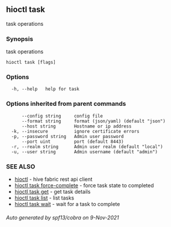 ## hioctl task

task operations

### Synopsis

task operations

```
hioctl task [flags]
```

### Options

```
  -h, --help   help for task
```

### Options inherited from parent commands

```
      --config string     config file
      --format string     format (json/yaml) (default "json")
      --host string       Hostname or ip address
  -k, --insecure          ignore certificate errors
  -p, --password string   Admin user password
      --port uint         port (default 8443)
  -r, --realm string      Admin user realm (default "local")
  -u, --user string       Admin username (default "admin")
```

### SEE ALSO

* [hioctl](hioctl.md)	 - hive fabric rest api client
* [hioctl task force-complete](hioctl_task_force-complete.md)	 - force task state to completed
* [hioctl task get](hioctl_task_get.md)	 - get task details
* [hioctl task list](hioctl_task_list.md)	 - list tasks
* [hioctl task wait](hioctl_task_wait.md)	 - wait for a task to complete

###### Auto generated by spf13/cobra on 9-Nov-2021
